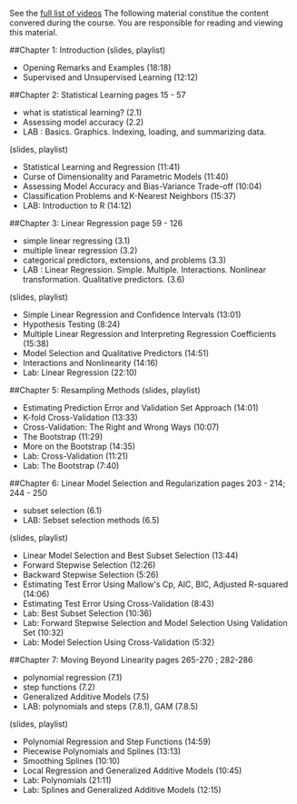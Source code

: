 See the [full list of videos](http://www.dataschool.io/15-hours-of-expert-machine-learning-videos/)
The following material constitue the content convered during the course. You are responsible for reading and viewing this material. 

##Chapter 1: Introduction 
(slides, playlist)

- Opening Remarks and Examples (18:18)
- Supervised and Unsupervised Learning (12:12)




##Chapter 2: Statistical Learning 
pages 15 - 57
- what is statistical learning? (2.1)  
- Assessing model accuracy (2.2)  
- LAB : Basics. Graphics. Indexing, loading, and summarizing data.   


(slides, playlist)

- Statistical Learning and Regression (11:41)
- Curse of Dimensionality and Parametric Models (11:40)
- Assessing Model Accuracy and Bias-Variance Trade-off (10:04)
- Classification Problems and K-Nearest Neighbors (15:37)
- LAB: Introduction to R (14:12)


##Chapter 3: Linear Regression 
page 59 - 126  
- simple linear regressing (3.1)
- multiple linear regression (3.2)  
- categorical predictors, extensions, and problems (3.3)  
- LAB : Linear Regression. Simple. Multiple. Interactions. Nonlinear transformation. Qualitative predictors. (3.6)  


(slides, playlist)

- Simple Linear Regression and Confidence Intervals (13:01)
- Hypothesis Testing (8:24)
- Multiple Linear Regression and Interpreting Regression Coefficients (15:38)
- Model Selection and Qualitative Predictors (14:51)
- Interactions and Nonlinearity (14:16)
- Lab: Linear Regression (22:10)


##Chapter 5: Resampling Methods 
(slides, playlist)

- Estimating Prediction Error and Validation Set Approach (14:01)
- K-fold Cross-Validation (13:33)
- Cross-Validation: The Right and Wrong Ways (10:07)
- The Bootstrap (11:29)
- More on the Bootstrap (14:35)
- Lab: Cross-Validation (11:21)
- Lab: The Bootstrap (7:40)


##Chapter 6: Linear Model Selection and Regularization
pages 203 - 214; 244 - 250
- subset selection (6.1)  
- LAB: Sebset selection methods (6.5)

(slides, playlist)

- Linear Model Selection and Best Subset Selection (13:44)
- Forward Stepwise Selection (12:26)
- Backward Stepwise Selection (5:26)
- Estimating Test Error Using Mallow's Cp, AIC, BIC, Adjusted R-squared (14:06)
- Estimating Test Error Using Cross-Validation (8:43)
- Lab: Best Subset Selection (10:36)
- Lab: Forward Stepwise Selection and Model Selection Using Validation Set (10:32)
- Lab: Model Selection Using Cross-Validation (5:32)


##Chapter 7: Moving Beyond Linearity 
pages 265-270 ; 282-286 
- polynomial regression (7.1)  
- step functions (7.2)  
- Generalized Additive Models (7.5)
- LAB: polynomials and steps (7.8.1), GAM (7.8.5)

(slides, playlist)

- Polynomial Regression and Step Functions (14:59)
- Piecewise Polynomials and Splines (13:13)
- Smoothing Splines (10:10)
- Local Regression and Generalized Additive Models (10:45)
- Lab: Polynomials (21:11)
- Lab: Splines and Generalized Additive Models (12:15)
